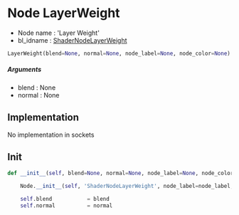 # Node LayerWeight

- Node name : 'Layer Weight'
- bl_idname : [ShaderNodeLayerWeight](https://docs.blender.org/api/current/bpy.types.ShaderNodeLayerWeight.html)


``` python
LayerWeight(blend=None, normal=None, node_label=None, node_color=None)
```
##### Arguments

- blend : None
- normal : None

## Implementation

No implementation in sockets

## Init

``` python
def __init__(self, blend=None, normal=None, node_label=None, node_color=None):

    Node.__init__(self, 'ShaderNodeLayerWeight', node_label=node_label, node_color=node_color)

    self.blend           = blend
    self.normal          = normal
```
